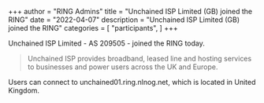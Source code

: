 +++
author = "RING Admins"
title = "Unchained ISP Limited (GB) joined the RING"
date = "2022-04-07"
description = "Unchained ISP Limited (GB) joined the RING"
categories = [
    "participants",
]
+++

Unchained ISP Limited - AS 209505 - joined the RING today.

> Unchained ISP provides broadband, leased line and hosting services to businesses and power users across the UK and Europe.

Users can connect to unchained01.ring.nlnog.net, which is located in United Kingdom.
